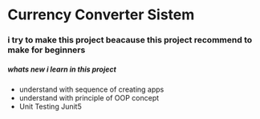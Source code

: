 <h1>
  Currency Converter Sistem
</h1>

<h3>
  i try to make this project beacause this project recommend to make for beginners
</h3>

<h5>
  whats new i learn in this project
</h5>
<ul>
  <li>understand with sequence of creating apps</li>
  <li>understand with principle of OOP concept</li>
  <li>Unit Testing Junit5</li>
</ul>
